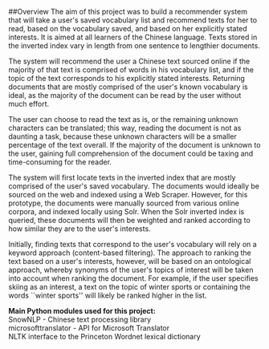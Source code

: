 ##Overview
The aim of this project was to build a recommender system that will take a user's saved vocabulary list and recommend texts for her to read, based on the vocabulary saved, and based on her explicitly stated interests. It is aimed at all learners of the Chinese language. Texts stored in the inverted index vary in length from one sentence to lengthier documents.   
  
The system will recommend the user a Chinese text sourced online if the majority of that text is comprised of words in his vocabulary list, and if the topic of the text corresponds to his explicitly stated interests. Returning documents that are mostly comprised of the user's known vocabulary is ideal, as the majority of the document can be read by the user without much effort. 
  
The user can choose to read the text as is, or the remaining unknown characters can be translated; this way, reading the document is not as daunting a task, because these unknown characters will be a smaller percentage of the text overall. If the majority of the document is unknown to the user, gaining full comprehension of the document could be taxing and time-consuming for the reader. 
  
The system will first locate texts in the inverted index that are mostly comprised of the user's saved vocabulary. The documents would ideally be sourced on the web and indexed using a Web Scraper. However, for this prototype, the documents were manually sourced from various online corpora, and indexed locally using Solr. When the Solr inverted index is queried, these documents will then be weighted and ranked according to how similar they are to the user's interests.  
  
Initially, finding texts that correspond to the user's vocabulary will rely on a keyword approach (content-based filtering). The approach to ranking the text based on a user's interests, however, will be based on an ontological approach, whereby synonyms of the user's topics of interest will be taken into account when ranking the document. For example, if the user specifies skiing as an interest, a text on the topic of winter sports or containing the words ``winter sports'' will likely be ranked higher in the list. 
  
**Main Python modules used for this project:**  
SnowNLP - Chinese text processing library  
microsofttranslator - API for Microsoft Translator  
NLTK interface to the Princeton Wordnet lexical dictionary  
